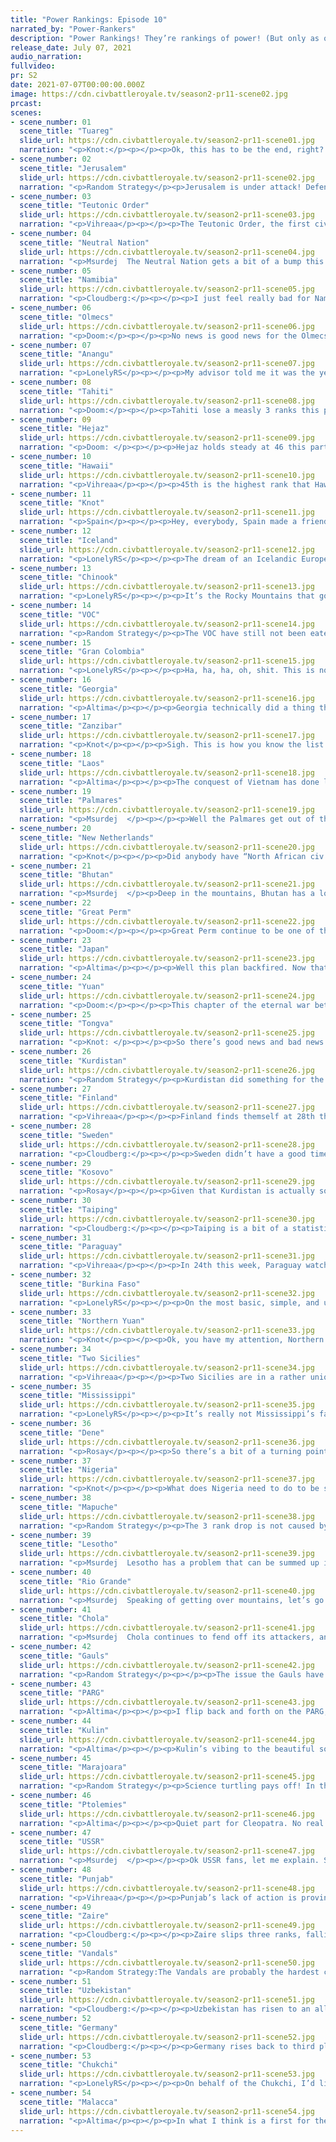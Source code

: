 ```yaml
---
title: "Power Rankings: Episode 10"
narrated_by: "Power-Rankers"
description: "Power Rankings! They’re rankings of power! (But only as of the instant of the end of the previous episode, as these are not meant to be future predictions!) Power Rankings!"
release_date: July 07, 2021
audio_narration:
fullvideo:
pr: S2
date: 2021-07-07T00:00:00.000Z
image: https://cdn.civbattleroyale.tv/season2-pr11-scene02.jpg
prcast:
scenes:
- scene_number: 01
  scene_title: "Tuareg"
  slide_url: https://cdn.civbattleroyale.tv/season2-pr11-scene01.jpg
  narration: "<p>Knot:</p><p></p><p>Ok, this has to be the end, right? The Tuareg just got coalitioned by almost every one of their neighbors. Freaking Zaire is right next to them and out for blood. There’s no way they can survive this. We’re gonna have a eulogy to write next part, right? Right? Please?!?</p>"
- scene_number: 02
  scene_title: "Jerusalem"
  slide_url: https://cdn.civbattleroyale.tv/season2-pr11-scene02.jpg
  narration: "<p>Random Strategy</p><p>Jerusalem is under attack! Defend the walls! Rally our entire army of, er... 3 pikemen, 1 composite bowman, 1 catapult and 3 great generals. Yeah Jerusalem is fucked. They can't possibly defend against the larger better equipped Kurdish army. Unless the Kurdish army forgets to bring melee units! Which looks like it's happening! Enemy incompetence is certainly a powerful defence, but when it's your only defence... well, let's just say it's not ideal.</p>"
- scene_number: 03
  scene_title: "Teutonic Order"
  slide_url: https://cdn.civbattleroyale.tv/season2-pr11-scene03.jpg
  narration: "<p>Vihreaa</p><p></p><p>The Teutonic Order, the first civ to be rumped, places 52nd this week, unchanged from last week. Fun fact; 52nd is the second highest rank that they have reached through the entirety of the royale, with their highest being 42nd. With just one city remaining, our friends in Eastern Europe can only hope to fly under the radar of the bigger powers in Europe and not get eliminated before any other civs.</p>"
- scene_number: 04
  scene_title: "Neutral Nation"
  slide_url: https://cdn.civbattleroyale.tv/season2-pr11-scene04.jpg
  narration: "<p>Msurdej  The Neutral Nation gets a bit of a bump this week as their war against New Netherlands comes to a close.Now, the closest enemy they have is the Dene, who are on the other side of the continent...and still sending an army to them! While they are holding out for now, with only a single city and a dozen or so troops, time is not on the side of the Neutral Nation.</p>"
- scene_number: 05
  scene_title: "Namibia"
  slide_url: https://cdn.civbattleroyale.tv/season2-pr11-scene05.jpg
  narration: "<p>Cloudberg:</p><p></p><p>I just feel really bad for Namibia. What did they do to deserve this?</p>"
- scene_number: 06
  scene_title: "Olmecs"
  slide_url: https://cdn.civbattleroyale.tv/season2-pr11-scene06.jpg
  narration: "<p>Doom:</p><p></p><p>No news is good news for the Olmecs.</p>"
- scene_number: 07
  scene_title: "Anangu"
  slide_url: https://cdn.civbattleroyale.tv/season2-pr11-scene07.jpg
  narration: "<p>LonelyRS</p><p></p><p>My advisor told me it was the year 1920, last week. I had him hung, drawn, and quartered for the insult.</p><p></p><p>I’ve found that it’s easier for me to unmoor myself from time entirely, here. Leave the world and all its foibles behind, throw away those imaginary concepts of value and rot, victory and defeat, which poisoned my thinking so completely back when I was still a dry old fool and hadn’t been blessed with the vision to see what was in front of me.</p><p></p><p>I don’t know what flag we fly, now. It could be that of my people’s. It could be the Kulin’s, or Malacca’s, or even those Dutch people I spat peas at whose country I’ve now forgotten. It’s to be expected. After all, it’s become harder and harder for me to remember the last time I left this shore.</p><p></p><p>It’s nice here. There’s no judgement, for one. The wildlife doesn’t care where you sent your armies when your neighbors came knocking down your front door. There’s a turtle I’ve named Horseradish who comes by here once every blue moon who I cherish deeply. He’s the second to bear that name, now. The first one was run over by a jong.</p><p></p><p>All I see are jongs, now. The ocean is filled with them. Occasionally they run ashore. When I close my eyes, I see them scuttling about at the edges of my vision like particularly large and annoying mosquitoes. But I don’t mind. After all, I don’t know what flag we fly now. For all I know, these could be my ships I’m staring at across the sea. I think I like that thought. Better than thinking about how they could kill me at any moment, at least.</p><p></p><p>It’s been a while, and Horseradish is back and demands my attention, so I’m afraid I must depart. Perhaps I’ll send this letter to one of the jongs, by way of carrier pigeon. I’m not sure if I’m supposed to give them orders. My orders are for them to tell me if I’m supposed to give them orders. My orders are for them to have fun.</p><p></p><p>I like having fun. This is fun. I’m feeling good about myself.</p><p></p><p>-Tjilpi</p>"
- scene_number: 08
  scene_title: "Tahiti"
  slide_url: https://cdn.civbattleroyale.tv/season2-pr11-scene08.jpg
  narration: "<p>Doom:</p><p></p><p>Tahiti lose a measly 3 ranks this parts, showing that when you're at the bottom already there's not far to fall. The Mapuche finally sent a few units over and as expected, Tahiti totally folded and only held onto their capital through a lucky peace deal.</p>"
- scene_number: 09
  scene_title: "Hejaz"
  slide_url: https://cdn.civbattleroyale.tv/season2-pr11-scene09.jpg
  narration: "<p>Doom: </p><p></p><p>Hejaz holds steady at 46 this part. They managed to fend off Lesotho but it's only postponing the inevitable. While they still have 4 cities, none are particularly defensible and all the coast leaves them vulnerable to a Somalia style death. A sad fate for the only vaguely interesting middle east civ this BR.</p>"
- scene_number: 10
  scene_title: "Hawaii"
  slide_url: https://cdn.civbattleroyale.tv/season2-pr11-scene10.jpg
  narration: "<p>Vihreaa</p><p></p><p>45th is the highest rank that Hawaii has ever gotten in the royale! At this rate, they’ll top the leaderboard in only a few more episodes! Right… Hawaii’s declaration of war on Tahiti has opened the window of possibility that they unite the Hawaiian islands, and this along with the fact that their empire isn’t united, which makes them already harder to kill. With a future that likely will be getting conquered by a stronger power, Hawaii has to take the victories where they can.</p>"
- scene_number: 11
  scene_title: "Knot"
  slide_url: https://cdn.civbattleroyale.tv/season2-pr11-scene11.jpg
  narration: "<p>Spain</p><p></p><p>Hey, everybody, Spain made a friend! Yes, thanks to the successes the Vandals are having in North America, the “civs that had a decent chance of winning the CBR until the Vandals completely crushed their dreams” now has two members. Aren’t you happy, Spain?</p>"
- scene_number: 12
  scene_title: "Iceland"
  slide_url: https://cdn.civbattleroyale.tv/season2-pr11-scene12.jpg
  narration: "<p>LonelyRS</p><p></p><p>The dream of an Icelandic Europe may have died a long, long time ago at the end of a German bayonet, and the dream of an Icelandic Northern America never did quite manage to get up off the ground, but at least, Eldjarn might have thought privately in his most optimistic moments, he could secure an Icelandic Newfoundland. For as long as it took for a civ that was actually worth anything to start coveting his land there, that is. Now, his empire already split in two finding itself bound to a table underneath Mississippi’s swaying axe, it’s become apparent that the bill’s finally come due for Iceland’s last remaining ambition to be anything more than a minor player in this game. And, judging by how Iceland’s already been reduced to a skeleton navy in the region while Mississippian cannonballs fly proudly over the arctic wastes, it looks like it’s going to cost an arm and a leg. Ingolfur Arnarson must be turning in his grave.</p>"
- scene_number: 13
  scene_title: "Chinook"
  slide_url: https://cdn.civbattleroyale.tv/season2-pr11-scene13.jpg
  narration: "<p>LonelyRS</p><p></p><p>It’s the Rocky Mountains that got Comcomly into this hole, so it’s only fitting they seem to have conspired to keep him alive as long as possible. Those who’ve kept up with the salmon fishers’ performance in the BR to date have gotten well acquainted with the mountain range in question - one tends to, after all, when it blunts all your strikes and forces your numerologically superior army to come away from an attempt to finish off Four Bears’ Three Affiliated Tribes with zero additional cities and one new source of national humiliation. Given the complete and utter evisceration of the Chinook by their other neighbors that followed, I’m sure Comcomly’d appreciate the irony of one of his last few cities being Sepoosha, now that he’s essentially stolen Four Bears’ skin and is wearing it like a coat.</p><p></p><p>So, why bring up that mountain range both beautiful and a shared source of national trauma again? Simple: because soon the Chinook will be on the other side of a fight for their lives, and what was once their greatest foe has now become their most key ally. Any attempt on Mississippi’s part to make real inroads into Chinookan territory would begin with the capture of Nemah just three tiles out from Catalan Springs, but a maze built from mountain peaks and Old Faithful will give Tuskaloosa only one melee tile to work with. Chinook is horribly outclassed by all their neighbors now, yes, but the geography that once hindered them has now returned to bless them with a defensive stand that is trivially easy. Well, until artillery comes, that is.</p>"
- scene_number: 14
  scene_title: "VOC"
  slide_url: https://cdn.civbattleroyale.tv/season2-pr11-scene14.jpg
  narration: "<p>Random Strategy</p><p>The VOC have still not been eaten by Malacca. They had a small war with Laos, which they were losing until Kosovo's UA forced Chola into the war. I would suggest trying to conquer the Anangu instead but they tried that last episode and it was a dismal failure (if you weren’t aware that the VOC were at war with one of their neighbours last part, don’t worry neither was I till writing this). So I guess they just carry on being irrelevant and hoping nobody notices them?</p>"
- scene_number: 15
  scene_title: "Gran Colombia"
  slide_url: https://cdn.civbattleroyale.tv/season2-pr11-scene15.jpg
  narration: "<p>LonelyRS</p><p></p><p>Ha, ha, ha, oh, shit. This is not how Simon Bolivar’s bid to recover from his early-mark blunders was supposed to go. Less given a slap on the wrist of his killing of Jamaica than having his hand cut off, on the wrong side of the most improbable coalition since Professor X and Magneto teamed up that one time (it made friggin’ Solano Lopez a team player, for Christ’s sake), Simon Bolivar is, ah, not having a very good day. Or week. Or month, probably, before long, given the loss of Quito and how thorough Marajoara’s beatdown of Gran Colombia has been thus far. Make no mistake, Bolivar’s still not out of it yet. Far from it, in fact. All he needs to do is peace out with Marajoara… and the Mapuche… and send Solano Lopez some flowers in the mail and hope the chihuahua of South America doesn’t decide to restart its ill-fated campaign in the near future… and, hm, we’re three apology letters and already Gran Colombia’s road back to where they were not thirty turns ago seems rocky, treacherous, and filled with potholes. Simon Bolivar isn’t throwing in the towel just yet, but the next few parts might just be better for him if he does, huh.</p>"
- scene_number: 16
  scene_title: "Georgia"
  slide_url: https://cdn.civbattleroyale.tv/season2-pr11-scene16.jpg
  narration: "<p>Altima</p><p></p><p>Georgia technically did a thing this episode, departing from the Conquest of Jerusalem after throwing bodies at the walls of Aleppo to no effect. That’s not great, especially for a runt of a civ that’s getting runtier by the day as the giants get bigger by the day.</p>"
- scene_number: 17
  scene_title: "Zanzibar"
  slide_url: https://cdn.civbattleroyale.tv/season2-pr11-scene17.jpg
  narration: "<p>Knot</p><p></p><p>Sigh. This is how you know the list of civs that can go all the way is getting smaller. We got freaking Zanzibar at 38th. That number is too small. They deserve to be lower, and yet, paradoxically, they don’t deserve to be lower, because at least they aren’t actively on fire. Thus, I say again, Sigh.</p>"
- scene_number: 18
  scene_title: "Laos"
  slide_url: https://cdn.civbattleroyale.tv/season2-pr11-scene18.jpg
  narration: "<p>Altima</p><p></p><p>The conquest of Vietnam has done little to fix Laos’s lousy position. They still can’t conquer the VOC peninsula, as they don’t have a navy or naval access needed to cut off the naval forces, so their larger and more advanced military doesn’t even matter. Expect this to continue for a few parts whilst Pontianak flips back and forth for no-one’s benefit.</p>"
- scene_number: 19
  scene_title: "Palmares"
  slide_url: https://cdn.civbattleroyale.tv/season2-pr11-scene19.jpg
  narration: "<p>Msurdej  </p><p></p><p>Well the Palmares get out of the war they were with Nigeria,leaving them one less enemy. But that’s about the only good news Zumbi is getting. The Marajoara are getting stronger, and the Mapuche, while the weaker of the two, is still strong enough to deal with Palmares. Both civs are citadeling Palmares, cutting off a few resources from the civ that soon may fade if it's not careful.</p>"
- scene_number: 20
  scene_title: "New Netherlands"
  slide_url: https://cdn.civbattleroyale.tv/season2-pr11-scene20.jpg
  narration: "<p>Knot</p><p></p><p>Did anybody have “North African civ demolishes a pretty sizable North American power” on the bingo card? I certainly did not, but we live in the world with the idiot superpower that is the Vandals, so sucks to be you, Peter. Now, there is a bit of debate just how much it actually sucks to be Peter. They lost five sizable cities, one of which being their capital, and the war’s not even over yet. That military record basically took Spain from superpower to irrelevant space filler, so it’s very likely that New Netherlands never does anything of note ever again after this. That said, the war not being over yet gives Peter a small chance to fight back, and he does still have forces to take it back with. He could pull off some incredible comeback, but he’d need to have the mind of MK2 Mao to do it. Only total reconquest will do.</p>"
- scene_number: 21
  scene_title: "Bhutan"
  slide_url: https://cdn.civbattleroyale.tv/season2-pr11-scene21.jpg
  narration: "<p>Msurdej  </p><p>Deep in the mountains, Bhutan has a lot going on. They find themselves in a bevy of battles, but only two opponents truly matter: Chola and Taiping. The war against Chola has one clear goal in mind, recapture the city of Sarpang. Whether or not Jigme will be able to do it remains to be seen. To the east, the Taiping war could’ve devolved into bloody mountain fighting. But a peace deal between Taiping and Malacca effectively cut the border in half, leaving Jigme much less to defend. Bhutan should be able to hold, but its still up in the air whether they can succeed.</p>"
- scene_number: 22
  scene_title: "Great Perm"
  slide_url: https://cdn.civbattleroyale.tv/season2-pr11-scene22.jpg
  narration: "<p>Doom:</p><p></p><p>Great Perm continue to be one of the most forgettable civs on the cylinder with a grand total of 2 mentions in the last part, both for peace deals. This seems to be paying off for them as they rise another 3 ranks anyway. Not that it will matter if Lenin notices them.</p>"
- scene_number: 23
  scene_title: "Japan"
  slide_url: https://cdn.civbattleroyale.tv/season2-pr11-scene23.jpg
  narration: "<p>Altima</p><p></p><p>Well this plan backfired. Now that Purple Yuan is no longer distracted by Bluan, the full force of their army has been diverted onto Osaka- and it turns out that an entire mid-powered nation state does in fact have more production than half of a weak one. Half of the Osakan colony has already fallen, leaving it even more likely that the whole will collapse within the next part, and leaving it more likely that Japan itself will die soon as their butchered army becomes blood in th water for all the sharks they neighbor.</p>"
- scene_number: 24
  scene_title: "Yuan"
  slide_url: https://cdn.civbattleroyale.tv/season2-pr11-scene24.jpg
  narration: "<p>Doom:</p><p></p><p>This chapter of the eternal war between the Yuans has finally ended with neither side having much to show for it beyond a few less troops. However, that doesn't mean that the Yuans are equal. Northern Yuan should be able to grab a few cities from the Japanese colonies in Siberia, furthering the production gap between them. It's also worth pointing out that Yuan's science is truly atrocious. Despite having a science UA they have fallen behind such titans of the cylinder as VOC, Bhutan and Kurdistan in tech. Their only saving grace is that Northern Yuan also have garbage science.</p>"
- scene_number: 25
  scene_title: "Tongva"
  slide_url: https://cdn.civbattleroyale.tv/season2-pr11-scene25.jpg
  narration: "<p>Knot: </p><p></p><p>So there’s good news and bad news. Good news is that Tongva has broken into the top 30 for the first time this whole season! Bad news: I think this is the beginning of the end for them. Yeah, the Rio Grande probably aren’t gonna do a ton of damage to them this time, but they’re gonna start chipping away at their sizable but mediocre empire. Eventually, through enough poking and prodding (and better guns,) somebody is gonna finally put enough damage on them to make them crumble. Probably not anytime soon, but we’re gonna begin to see the cracks form.</p>"
- scene_number: 26
  scene_title: "Kurdistan"
  slide_url: https://cdn.civbattleroyale.tv/season2-pr11-scene26.jpg
  narration: "<p>Random Strategy</p><p>Kurdistan did something for the second week in a row! Woo! They declared war on Jerusalem! Now Jerusalem is utterly useless and should be very easy to kill. However, I am noticing a lack of melee units in Kurdistan's army. If the Kurds fail this attack because of no melee units, that will be embarrassing.</p>"
- scene_number: 27
  scene_title: "Finland"
  slide_url: https://cdn.civbattleroyale.tv/season2-pr11-scene27.jpg
  narration: "<p>Vihreaa</p><p></p><p>Finland finds themself at 28th this episode, which, woohoo, is their highest rank so far in the royale, but also doesn’t change the fact that they have next to no roads to success. They only border Sweden and the USSR, a power that is essentially equivalent to their own, and a civ that outclasses them in just about every way. With so few cities, despite Finland's overall decent stats, they really just don’t have any way to break out of their corner of the world.</p>"
- scene_number: 28
  scene_title: "Sweden"
  slide_url: https://cdn.civbattleroyale.tv/season2-pr11-scene28.jpg
  narration: "<p>Cloudberg:</p><p></p><p>Sweden didn’t have a good time this week, losing Konigsberg to an advanced Soviet army. But the narrow passage through the Baltic all but ensures that Sweden’s losses will be contained to this one city, unless Lenin beelines paratroopers, which I guess isn’t totally out of the question in the next couple of episodes. Still, we already knew Sweden would lose Konigsberg, so it was already baked into their current ranking. In fact, Sweden even went up a bit. Yay?</p>"
- scene_number: 29
  scene_title: "Kosovo"
  slide_url: https://cdn.civbattleroyale.tv/season2-pr11-scene29.jpg
  narration: "<p>Rosay</p><p></p><p>Given that Kurdistan is actually somewhat of a player now, Kosovo has realized it has no clear path to victory, and has resorted to nation ruining and declaring war on the last slide. Germany and the Soviets were never an option to begin with, but considering the other options are heavy naval powers strong in their own right, the only option left was to take Jerusalem (deus vult) and share a larger, mountainous border with Kurdistan. Granted the new Ptolemies war is likely gonna only take a few cities if any, but yeah kinda a bad move.</p>"
- scene_number: 30
  scene_title: "Taiping"
  slide_url: https://cdn.civbattleroyale.tv/season2-pr11-scene30.jpg
  narration: "<p>Cloudberg:</p><p></p><p>Taiping is a bit of a statistical anomaly this week, rising two ranks despite giving away several major cities to Malacca in a peace treaty. Why? There’s really a very logical explanation. You see, the Power Rankers already expected Taiping to get fucked, which is why we dropped them all the way down here to the approximate half way point, meaning that their further losses to Malacca were already baked in. At the same time, New Netherland and Gran Colombia, both of which started the episode above Taiping, got fucked even harder and ended up below them. So Taiping rises two places. 25th isn’t really as high as it used to be, but even so, their relatively light drop compared to certain other civs reflects the fact that they were still stronger than Yuan and could use them as a potential route to claw back an empire.</p>"
- scene_number: 31
  scene_title: "Paraguay"
  slide_url: https://cdn.civbattleroyale.tv/season2-pr11-scene31.jpg
  narration: "<p>Vihreaa</p><p></p><p>In 24th this week, Paraguay watched as Marajoara slapped the shit out of Gran Colombia. (thank god i sold my stock for them last week) In a continent that is rapidly moving towards what looks like could be a 2 power continent, Paraguay needs to make use of the power they still have to ensure that they aren’t swallowed up before it’s too late. Declaring war on Palmares or taking Colombian cities would help their situation, without a doubt.</p>"
- scene_number: 32
  scene_title: "Burkina Faso"
  slide_url: https://cdn.civbattleroyale.tv/season2-pr11-scene32.jpg
  narration: "<p>LonelyRS</p><p></p><p>On the most basic, simple, and unsophisticated level, it’d be hard to imagine Thomas Sankara fighting a cannier pair of wars than the ones he’s launched against Namibia and the Tuareg. The two weakest civs in Africa, after all, are not only both within his sphere of influence but also provide adequate staging grounds for him to throw his hat back into the ring in what may be the most competitive continent in the game. And, really, a part like this, picking off the easiest kills in the continent and making new friends along the way, would be a home run… If this was Nigeria. Unfortunately, Thomas Sankara is not the leader of Nigeria. He is the leader of Burkina Faso. And what that means is he’s going to send some fifteen privateers one at a time to the Cape of Lost Hope to die an ignoble death while in the north he slowly, gradually chips down the Tuareg’s final remaining city inch by painstaking inch only to peace out right before claiming the prize. Still, can’t fault the sixth best civ in Africa for trying to amount to something more.</p>"
- scene_number: 33
  scene_title: "Northern Yuan"
  slide_url: https://cdn.civbattleroyale.tv/season2-pr11-scene33.jpg
  narration: "<p>Knot</p><p></p><p>Ok, you have my attention, Northern Yuan. Not only was this war with Japan a good move, but you’re actually executing the war way better than anyone would expect you to be. There’s decent odds you take all of Japan’s mainland cities next part if you’re quick about it. I should be clear, I have no expectations or hopes behind this attention yet, Northern Yuan. Your stats are still horrendous. You have fewer techs than the civ you are demolishing, and if PARG starts catching on to your games and declares war, I’m dropping you like a stone, but for now, I’ll keep an eye on you. Maybe give me something fun to see.</p>"
- scene_number: 34
  scene_title: "Two Sicilies"
  slide_url: https://cdn.civbattleroyale.tv/season2-pr11-scene34.jpg
  narration: "<p>Vihreaa</p><p></p><p>Two Sicilies are in a rather unique position in the royale. With a solid sized navy and military, they are completely capable of defending themselves from outside attackers, but they also have complete control over the Mediterranean sea. This means that they could feasibly capture the entire North African coastline of civs like the Vandals and Ptolemies, whos navies are dwarfed by Two Sicilies in the region. If they want to rise out of the second tier of civs in the game right now, they need to start carving out more cities for themselves, before the bigger civs become too strong to overcome.</p>"
- scene_number: 35
  scene_title: "Mississippi"
  slide_url: https://cdn.civbattleroyale.tv/season2-pr11-scene35.jpg
  narration: "<p>LonelyRS</p><p></p><p>It’s really not Mississippi’s fault, honest. Well, okay, maybe it is their fault, ultimately, but it’s not like Tuskaloosa’s been resting on his laurels over the last part. He’s gutted the western half of Iceland’s empire, insofar as it can be called that! He fought an inspiring battle against the swooning Chinook! Not that the Rockies’d allow Mississippi to gain anything from that venture, but still, it’s the fault that counts. Really, in a vacuum, this looks like a pretty alright part for Mississippi. Maybe not deserving of an olympic vault into the top flight, but a meager rise, certainly, and stalling out seems a bit harsh.</p><p></p><p>But that’s just the thing: Mississippi’s not in a vacuum. They’re in North America, a thunderdrome from which only shattered bits and pieces of former worldbeaters and a pervading sense of hopelessness in the face of the Vandals escapes. And, well, they’re certainly doing better than New Netherlands is, but the Dene also had a nice part of coring up, and Rio Grande’s already proven themselves a nation capable of turning the tables on Tuskaloosa in a hurry. Mississippi, in a word, simply isn’t getting any respect. And until there’s real, hard evidence that something’s changed, there’s always going to be a limit on how high they rise, and it’s somewhere around the realm of the also-rans. Change may come to North America one day, but unless Tuskaloosa does something real drastic, it’s probably not going to favor his empire.</p>"
- scene_number: 36
  scene_title: "Dene"
  slide_url: https://cdn.civbattleroyale.tv/season2-pr11-scene36.jpg
  narration: "<p>Rosay</p><p></p><p>So there’s a bit of a turning point going on in North America, with Dene in the middle of everything and what they do may change the entire outlook of the North American continent. Option 1 is that Dene continues doing what they're doing, sending men to die in Niagara and inevitably getting squashed by Chukchi, creating a continent where an Non-American power has control over most of America and a couple of leftover civs like Rio Grande and maybe New Netherlands serve as hurdles. Option 2 is to block off as much as possible from Chukchi to prevent option one. Chinook and Tongva are more or less non players, and Mississippi is kind of a hot mess. Basically what I’m saying is Thanadelthur needs to get her act together for the sake of North America.</p>"
- scene_number: 37
  scene_title: "Nigeria"
  slide_url: https://cdn.civbattleroyale.tv/season2-pr11-scene37.jpg
  narration: "<p>Knot</p><p></p><p>What does Nigeria need to do to be successful? That’s an honest question. I’d love to hear an answer. Can they be successful? Probably. They are the resident turtle of CBRX. They outmatch a ton of the civs in Africa on tech, and their army is pretty bulky for the small amount of land they have. What should they do to be successful? I have no idea.</p><p></p><p>I mean, there’s Burkino Faso who is continuing to stagnate a bit, so maybe they should sink their teeth in now, but that’s not gonna be an easy battle. It’s gonna be a slog even with their advanced tech, and it’s only gonna open them up to being coalitioned, so then do they just wait for a golden opportunity? Some sort of coalition war, or for them to get even better tech than their neighbors? They can’t be a turtle forever. Zaire is knocking on their door, and slowly overcoming their tech lead. Once that happens, Nigeria is pretty dead in the water. It feels like it’s time for them to do… something. I just couldn’t tell you what.</p>"
- scene_number: 38
  scene_title: "Mapuche"
  slide_url: https://cdn.civbattleroyale.tv/season2-pr11-scene38.jpg
  narration: "<p>Random Strategy</p><p>The 3 rank drop is not caused by anything that happened to the Mapuche, but by what happened to their continent. Marajoara are annexing the entirety of Gran Colombia, making them the new top dogs of south america, and relegating the Mapuche to only 2nd best. What do the Mapuche have to do to regain their top spot? Well they should probably think about conquering Paraguay and Palmares. There are a lot of cities to be gained there. Secondly they need to improve their science. South America is an entire era behind the rest of the world on average, with Marajoara the only civ of the continent actually doing OK. The Mapuche are on the same level as Sweden or Bhutan. They need to do better, not just to defeat Marajoara, but also to defend against opportunistic colonists.</p>"
- scene_number: 39
  scene_title: "Lesotho"
  slide_url: https://cdn.civbattleroyale.tv/season2-pr11-scene39.jpg
  narration: "<p>Msurdej  Lesotho has a problem that can be summed up in one word: Zaire. Overall Moshoeshoe I has good stats, but when compared to Zaire’s they’re not great. They have a few opportunities to expand, like Namibia and Zanzibar, but doing so may set off Zaire. They tried to go into Arabia and conquer Hejaz, but it went nowhere. All paths leave Lesotho with a Zaire sized mountain to get over if they ever want to win.</p>"
- scene_number: 40
  scene_title: "Rio Grande"
  slide_url: https://cdn.civbattleroyale.tv/season2-pr11-scene40.jpg
  narration: "<p>Msurdej  Speaking of getting over mountains, let’s go to America and look at the Rio Grande. Rosillo is doing his best to bring Tongva to their knees,and with the Rockies as a buffer much of the fighting has been centered in Baja California. It looks like Yaanga could fall soon, but who knows how the battle will go from there. Otherwise, Rosillo has good defenses, making the best civ in America....or at least the best civ that started there.</p>"
- scene_number: 41
  scene_title: "Chola"
  slide_url: https://cdn.civbattleroyale.tv/season2-pr11-scene41.jpg
  narration: "<p>Msurdej  Chola continues to fend off its attackers, and rises in the ranks. Laos and Bhutan have launched offensives, but so far, Rja Raja is holding them off. But this rise in ranks mostly comes a new power: the power of Ideology. As one of only a dozen civs to reach and Ideology, Chola chose Autocracy, joining with nearby powerhouse Malacca. This should give them some level of protection for now, but should Punjab choose Order (which will learn next part most likely), it could spell trouble for Chola.</p>"
- scene_number: 42
  scene_title: "Gauls"
  slide_url: https://cdn.civbattleroyale.tv/season2-pr11-scene42.jpg
  narration: "<p>Random Strategy</p><p></p><p>The issue the Gauls have at the moment is they are lagging behind a bit in tech. They delayed scientific theory until last turn, and as a result did not have appropriate science yields. Once they finish building their public schools they should be back on track, but even so, it's dangerous to drop behind, what with Germany unlocking cruisers right now - and cruisers could make very short work of the British isles if Germany wanted. For defence against this, the Gauls appear to be using a mutually assured destruction strategy: their army is complete glass cannon - it is almost exclusively composed of cannons with a few knights behind. That army can blitz 1 undefended city (say for example, Berlin) but will then die at the first whiff of resistance since cannons are not a particularly good front line unit.</p>"
- scene_number: 43
  scene_title: "PARG"
  slide_url: https://cdn.civbattleroyale.tv/season2-pr11-scene43.jpg
  narration: "<p>Altima</p><p></p><p>I flip back and forth on the PARG, and their comparison to the Metis of S1. They’re certainly big! They certainly grew big in a similar unsustainable manner! And like the Metis, of all the civs in their theoretical weight class, they have among the worst tech (even Zanzibar has more techs!) and a pretty mediocre army size. The problem is that other civs have grown larger than them while still keeping up a solid enough scientific base. PARG are just a mediocre civ, not a repat of someone else. They could absolutely recover from this, but well, as good a start as they had handed to them, they shouldn’t have to be recovering from anything.</p>"
- scene_number: 44
  scene_title: "Kulin"
  slide_url: https://cdn.civbattleroyale.tv/season2-pr11-scene44.jpg
  narration: "<p>Altima</p><p></p><p>Kulin’s vibing to the beautiful sounds of the trapped Tahitian navy wailing in sorrow at their fate. It’s honestly hard to find much to say about Kulin right now, they didn’t do anything this part except quietly build up a bit. Their problems haven’t changed- the Damoclean Malacca hanging over their head if anything just got stronger, and they still haven’t made a landfall on a real continent- but they at the very least they haven’t grown in number either. The tick tock of the clock is painful, but there is still time for William to do what he has to.</p>"
- scene_number: 45
  scene_title: "Marajoara"
  slide_url: https://cdn.civbattleroyale.tv/season2-pr11-scene45.jpg
  narration: "<p>Random Strategy</p><p>Science turtling pays off! In the space of 1 episode, Marajoara have nearly doubled their city count, and look set to increase it even more. Gran Colombia was unable to resist the more technologically advanced Line Infantry, Cuirassiers and Ships of the Line. Thanks to this war, Marajoara are now the most powerful South American civ, and favorites to win the continent. Their main rival is the former favorites, Mapuche and the Vandal colonists. The latter are currently not a threat due to not having any good boats, but may become one in future if they get their act together. The former are still bigger than Marajoara (though finishing off the rest of Gran Colombia will change that) but have the disadvantage of having very bad tech. That is something they could fix in the future, but in the meantime it gives them a big disadvantage in any conflict. But anyway Paraguay and Palmares need to be cleaned up before that happens.</p>"
- scene_number: 46
  scene_title: "Ptolemies"
  slide_url: https://cdn.civbattleroyale.tv/season2-pr11-scene46.jpg
  narration: "<p>Altima</p><p></p><p>Quiet part for Cleopatra. No real declarations of war, just a turn spent building and rebuilding. Got pretty good stats, that science could use a bit of bulking though. Most notable thing to happen this part is that they got out of the great Kosovar flipfest finally, and good for them, that’s some production they won’t be wasting, production they’ll need for the coming days. They do still border the Big Brain Brigade.</p>"
- scene_number: 47
  scene_title: "USSR"
  slide_url: https://cdn.civbattleroyale.tv/season2-pr11-scene47.jpg
  narration: "<p>Msurdej  </p><p></p><p>Ok USSR fans, let me explain. Sure, Lenin was able to grab the city of Konigsberg off of Sweden, but with such a disparity between the two, you think he’d be able to grab more. But the Soviet navy doesn’t have much of a hold on the Baltic, so it will be some time before the Red Navy stalks Swedish shores. With decent stats, Lenin has a chance of being outpaced by other civs. But if his war with Karl is any indication, Lenin ain't going down without a fight.</p>"
- scene_number: 48
  scene_title: "Punjab"
  slide_url: https://cdn.civbattleroyale.tv/season2-pr11-scene48.jpg
  narration: "<p>Vihreaa</p><p></p><p>Punjab’s lack of action is proving to be their downfall, as they drop to 7th place, their lowest rank since part 2. Though they had some of the highest stats earlier in the game, their lack of acting on this, declaring wars and expanding their empire, has allowed their neighbors to catch up. With Uzbekistan to their north, who wield formidable stats across the board, and the Chola, who already have a solid sized frigate navy, Punjab has lost what could be their best chance to expand their empire easily. They still have opportunities to expand, but it will not be as easy as it was while they were still ranked #1.</p>"
- scene_number: 49
  scene_title: "Zaire"
  slide_url: https://cdn.civbattleroyale.tv/season2-pr11-scene49.jpg
  narration: "<p>Cloudberg:</p><p></p><p>Zaire slips three ranks, falling farther from its brief moment in 1st, due to a convergence of factors. Zaire’s dominance in the stats was equally brief and has now corrected to the mean (which is, to be fair, still very high). Their core appears to be relatively devoid of troops. And to make matters worse, they adopted Order while all of their direct neighbors are adopting Autocracy, which significantly increases the risk of a coalition war against them. If Zaire manages to somehow overcome that threat, they could rise again, but for the moment the danger is significant enough that we don’t feel comfortable putting them in the top 5.</p>"
- scene_number: 50
  scene_title: "Vandals"
  slide_url: https://cdn.civbattleroyale.tv/season2-pr11-scene50.jpg
  narration: "<p>Random Strategy:The Vandals are probably the hardest civ to rank. On the one hand, they are conquering New Netherland, which gives them cities on 4 different continents as well as top-tier stats. They're already up to 30 cities and still grabbing more from the ruins of the New Netherland. Surely such a display of utter domination deserves a high rank? On the other hand, they STILL have not researched any of the critically important naval techs. Their core is still defended by galleaeses! The medieval ship! The only reason they even managed to defeat New Netherland is that New Netherland are the only one of their neighbours that neglected naval tech even more than they did. If 2 Sicilies declared war right now, the Vandals would lose their entire core: everything in the mediterranean; and 2 Sicilies isn't even ranked high.  Surely if 2 Sicilies can demolish the Vandals, that must mean 2 Sicilies are more powerful than the Vandals and therefore deserve to be ranked higher than the Vandals? Eh? Look, all I'm asking is that if the Vandals do end up dying to some random civ ranked well below them, please don't make fun of the power rankers for it - we are well aware of how fragile they are.</p>"
- scene_number: 51
  scene_title: "Uzbekistan"
  slide_url: https://cdn.civbattleroyale.tv/season2-pr11-scene51.jpg
  narration: "<p>Cloudberg:</p><p></p><p>Uzbekistan has risen to an all time high of 4th place after... doing nothing? Well, nothing obvious anyway. No big invasions, no dramatic city captures, no exciting war declarations, just a massive, consequential rise in the stats. Uzbekistan’s stats are quite simply too good to put them anywhere else. They could absolutely destroy PARG right now, and probably fuck up Punjab too if they wanted to. It’s just the “wanting to” that seems to be the hard part.</p>"
- scene_number: 52
  scene_title: "Germany"
  slide_url: https://cdn.civbattleroyale.tv/season2-pr11-scene52.jpg
  narration: "<p>Cloudberg:</p><p></p><p>Germany rises back to third place as they continue to bulk up their army and navy, while capturing the Spanish Hebrides. Their stats remain extremely impressive, especially production, and the carpet wielded by the neighbors the Gauls consists mainly of cannons and knights, which is likely to evaporate in the event of war. If Germany decided to attack Sweden or the Gauls, they could potentially rack up some massive gains.</p>"
- scene_number: 53
  scene_title: "Chukchi"
  slide_url: https://cdn.civbattleroyale.tv/season2-pr11-scene53.jpg
  narration: "<p>LonelyRS</p><p></p><p>On behalf of the Chukchi, I’d like to issue a humble apology. I was blind, you see - I disrespected the Chukchi’s UA when first I heard of it, seeing it as useful for little more than incremental gains during prolonged sieges. Now that that one little trait’s locked up the Japanese archipelago and kept Taiping on life support? Well, I’m not sure if that’s egg on my face or not, but it’s definitely some kind of dairy, and I don’t think my virgin vegan tongue can handle any more of it.</p><p></p><p>And now to look at the Chukchi’s future, rather than their past or present, for a while - doesn’t it seem an awful lot like we’re gearing up toward a BR-defining Chukchi-Malacca confrontation in the near future? Rest assured I’m not just saying that because they’re the top two civs in the rankings by a shout. They’ve got legitimate reason for friction, I swear! They’re the two biggest naval juggernauts on the cylinder, the collapse of Taiping has left them within spitting distance of each other, and, oh, yeah, they’ve got different ideologies in a game that looks like it’ll be uncommonly split between Order and Autocracy. What with their scarily even stats in most areas that aren’t simply a measure of how many jongs you have parked off the Australian shore, there’s real potential for fireworks, here. Naturally, Forgie’s Law should all but ensure such a battle will be limited to ten turns of scattered skirmishes in the Pacific, but still! Still. Allow us dreamers our dreams.</p>"
- scene_number: 54
  scene_title: "Malacca"
  slide_url: https://cdn.civbattleroyale.tv/season2-pr11-scene54.jpg
  narration: "<p>Altima</p><p></p><p>In what I think is a first for the CBR, we’ve had an oceanic civ gain a real, decisive foothold on a major continent as Malacca steals half of Taiping out from under them. The war itself was a brutal, grinding affair for both sides (how many flips for Anquing again?) but the peace was a brutal gain for Malacca. Now, we’ve seen civs squander that kinda gain before by just not building an army in their newfound holdings (hello Kazakhstan, we were just talking about you!), so they could still screw this one up, but at the very least they’ll be screwing up from a position of unquestionable strength. We should all be so lucky.</p>"
---
```


